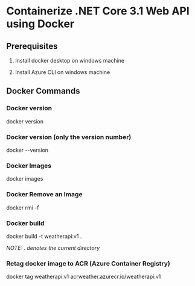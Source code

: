 # Containerize .NET Core 3.1 Web API using Docker


## Prerequisites
1. Install docker desktop on windows machine

2. Install Azure CLI on windows machine


## Docker Commands

### Docker version
docker version

### Docker version (only the version number)
docker --version

### Docker Images
docker images

### Docker Remove an Image
docker rmi -f <imageid>

### Docker build
docker build -t weatherapi:v1 .

*NOTE: . denotes the current directory*

### Retag docker image to ACR (Azure Container Registry)
docker tag weatherapi:v1 acrweather.azurecr.io/weatherapi:v1

